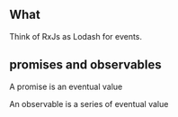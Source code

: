 ## What

Think of RxJs as Lodash for events.

## promises and observables

A promise is an eventual value

An observable is a series of eventual value
